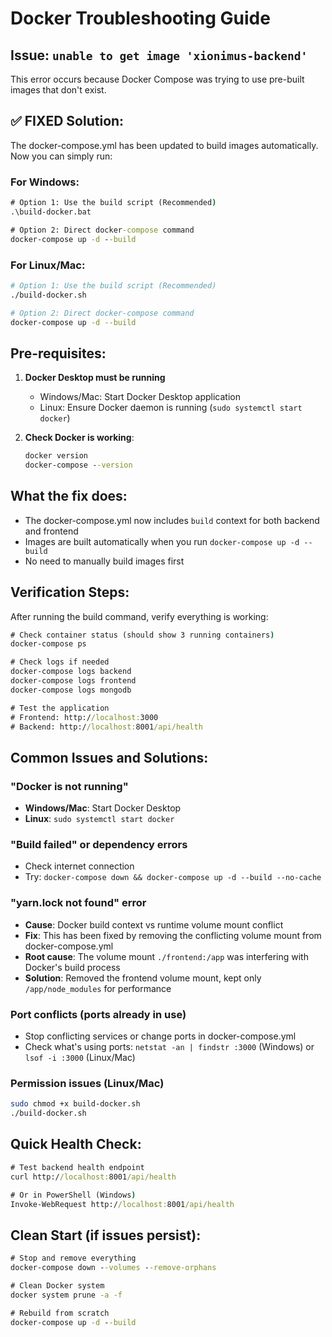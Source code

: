 # Docker Troubleshooting Guide

## Issue: `unable to get image 'xionimus-backend'`

This error occurs because Docker Compose was trying to use pre-built images that don't exist.

## ✅ FIXED Solution:

The docker-compose.yml has been updated to build images automatically. Now you can simply run:

### For Windows:
```cmd
# Option 1: Use the build script (Recommended)
.\build-docker.bat

# Option 2: Direct docker-compose command
docker-compose up -d --build
```

### For Linux/Mac:
```bash
# Option 1: Use the build script (Recommended)
./build-docker.sh

# Option 2: Direct docker-compose command
docker-compose up -d --build
```

## Pre-requisites:

1. **Docker Desktop must be running**
   - Windows/Mac: Start Docker Desktop application
   - Linux: Ensure Docker daemon is running (`sudo systemctl start docker`)

2. **Check Docker is working**:
   ```cmd
   docker version
   docker-compose --version
   ```

## What the fix does:

- The docker-compose.yml now includes `build` context for both backend and frontend
- Images are built automatically when you run `docker-compose up -d --build`
- No need to manually build images first

## Verification Steps:

After running the build command, verify everything is working:

```cmd
# Check container status (should show 3 running containers)
docker-compose ps

# Check logs if needed
docker-compose logs backend
docker-compose logs frontend
docker-compose logs mongodb

# Test the application
# Frontend: http://localhost:3000
# Backend: http://localhost:8001/api/health
```

## Common Issues and Solutions:

### "Docker is not running"
- **Windows/Mac**: Start Docker Desktop
- **Linux**: `sudo systemctl start docker`

### "Build failed" or dependency errors
- Check internet connection
- Try: `docker-compose down && docker-compose up -d --build --no-cache`

### "yarn.lock not found" error
- **Cause**: Docker build context vs runtime volume mount conflict
- **Fix**: This has been fixed by removing the conflicting volume mount from docker-compose.yml
- **Root cause**: The volume mount `./frontend:/app` was interfering with Docker's build process
- **Solution**: Removed the frontend volume mount, kept only `/app/node_modules` for performance

### Port conflicts (ports already in use)
- Stop conflicting services or change ports in docker-compose.yml
- Check what's using ports: `netstat -an | findstr :3000` (Windows) or `lsof -i :3000` (Linux/Mac)

### Permission issues (Linux/Mac)
```bash
sudo chmod +x build-docker.sh
./build-docker.sh
```

## Quick Health Check:

```cmd
# Test backend health endpoint
curl http://localhost:8001/api/health

# Or in PowerShell (Windows)
Invoke-WebRequest http://localhost:8001/api/health
```

## Clean Start (if issues persist):

```cmd
# Stop and remove everything
docker-compose down --volumes --remove-orphans

# Clean Docker system
docker system prune -a -f

# Rebuild from scratch
docker-compose up -d --build
```
